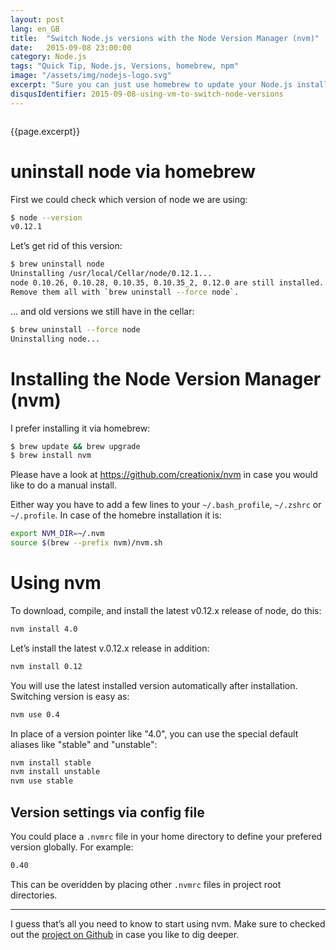 ```yaml
---
layout: post
lang: en_GB
title:  "Switch Node.js versions with the Node Version Manager (nvm)"
date:   2015-09-08 23:00:00
category: Node.js
tags: "Quick Tip, Node.js, Versions, homebrew, npm"
image: "/assets/img/nodejs-logo.svg"
excerpt: "Sure you can just use homebrew to update your Node.js installation when there are new releases. It’s in fact very handy to do so. But beside the quirk when it comes to updating npm there is a method which makes switching Node.js version even easier. This became more important since the stable release of Node 4.0 which I like to use. But I have to be able to use a different Node version just in case thinks break with Node 4.0."
disqusIdentifier: 2015-09-08-using-vm-to-switch-node-versions
---
```


<div class="float-container">
    <img src="{{page.image}}" alt="" class="float-left">
    <div>
        <p>
          {{page.excerpt}}
        </p>
    </div>
</div>



# uninstall node via homebrew

First we could check which version of node we are using:

```bash
$ node --version
v0.12.1
```

Let’s get rid of this version:

```bash
$ brew uninstall node
Uninstalling /usr/local/Cellar/node/0.12.1...
node 0.10.26, 0.10.28, 0.10.35, 0.10.35_2, 0.12.0 are still installed.
Remove them all with `brew uninstall --force node`.
```

… and old versions we still have in the cellar:

```bash
$ brew uninstall --force node
Uninstalling node...
```



# Installing the Node Version Manager (nvm) 

I prefer installing it via homebrew:

```bash
$ brew update && brew upgrade
$ brew install nvm
```

Please have a look at <https://github.com/creationix/nvm> in case you would like to do a manual install.

Either way you have to add a few lines to your `~/.bash_profile`, `~/.zshrc` or `~/.profile`. In case of the homebre installation it is:

```bash
export NVM_DIR=~/.nvm
source $(brew --prefix nvm)/nvm.sh
```

# Using nvm

To download, compile, and install the latest v0.12.x release of node, do this:

```bash
nvm install 4.0
```

Let’s install the latest v.0.12.x release in addition:

```bash
nvm install 0.12
```

You will use the latest installed version automatically after installation.
Switching version is easy as:

```bash
nvm use 0.4
```


In place of a version pointer like "4.0", you can use the special default aliases like "stable" and "unstable":

```bash
nvm install stable
nvm install unstable
nvm use stable
```

## Version settings via config file

You could place a `.nvmrc` file in your home directory to define your prefered version globally. For example:

```bash
0.40
```

This can be overidden by placing other `.nvmrc` files in project root directories.

---

I guess that’s all you need to know to start using nvm. 
Make sure to checked out the [project on Github](https://github.com/creationix/nvm) in case you like to dig deeper.



